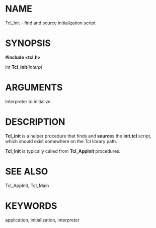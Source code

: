 # NAME

Tcl_Init - find and source initialization script

# SYNOPSIS

**#include \<tcl.h\>**

int **Tcl_Init**(*interp*)

# ARGUMENTS

Interpreter to initialize.

# DESCRIPTION

**Tcl_Init** is a helper procedure that finds and **source**s the
**init.tcl** script, which should exist somewhere on the Tcl library
path.

**Tcl_Init** is typically called from **Tcl_AppInit** procedures.

# SEE ALSO

Tcl_AppInit, Tcl_Main

# KEYWORDS

application, initialization, interpreter

<!---
Copyright (c) 1998-2000 Scriptics Corporation
-->

